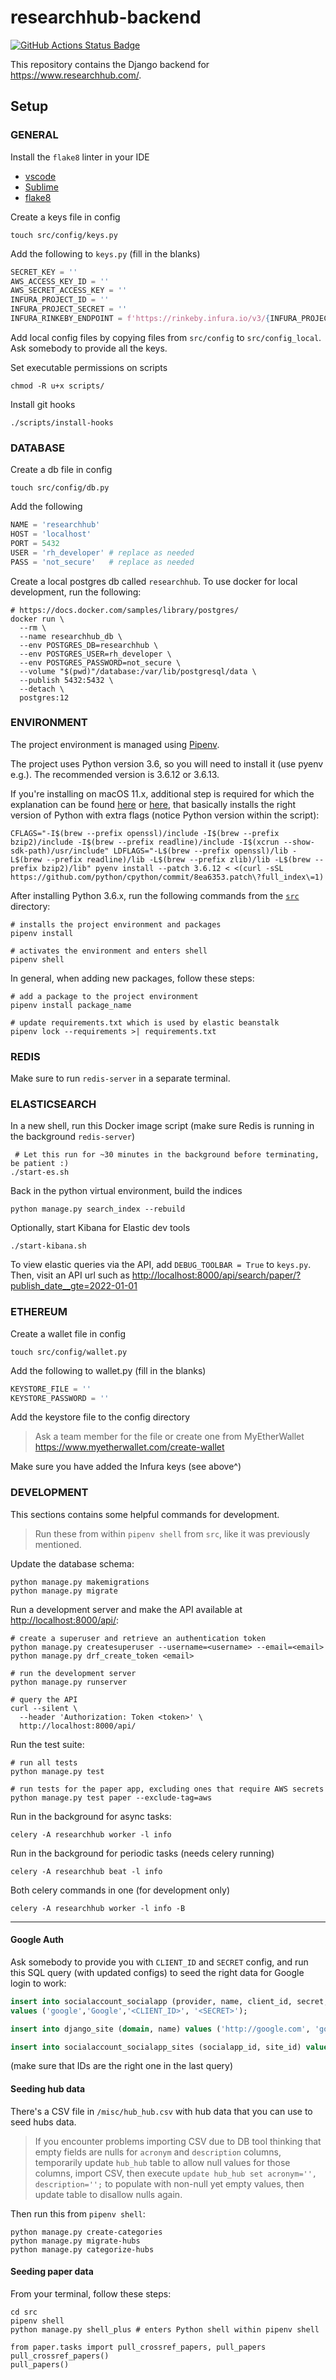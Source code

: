 # researchhub-backend

[![GitHub Actions Status Badge](https://github.com/ResearchHub/researchhub-backend/workflows/Backend%20CI/badge.svg?branch=master)](https://github.com/ResearchHub/researchhub-backend/actions)

This repository contains the Django backend for <https://www.researchhub.com/>.

## Setup

### GENERAL

Install the `flake8` linter in your IDE

- [vscode](https://code.visualstudio.com/docs/python/linting#_specific-linters)
- [Sublime](https://github.com/SublimeLinter/SublimeLinter-flake8)
- [flake8](http://flake8.pycqa.org/en/latest/index.html)

Create a keys file in config

```
touch src/config/keys.py
```

Add the following to `keys.py` (fill in the blanks)

```python
SECRET_KEY = ''
AWS_ACCESS_KEY_ID = ''
AWS_SECRET_ACCESS_KEY = ''
INFURA_PROJECT_ID = ''
INFURA_PROJECT_SECRET = ''
INFURA_RINKEBY_ENDPOINT = f'https://rinkeby.infura.io/v3/{INFURA_PROJECT_ID}'
```

Add local config files by copying files from `src/config` to `src/config_local`. Ask somebody to provide all the keys.

Set executable permissions on scripts

```
chmod -R u+x scripts/
```

Install git hooks

```
./scripts/install-hooks
```

### DATABASE

Create a db file in config

```shell
touch src/config/db.py
```

Add the following

```python
NAME = 'researchhub'
HOST = 'localhost'
PORT = 5432
USER = 'rh_developer' # replace as needed
PASS = 'not_secure'   # replace as needed
```

Create a local postgres db called `researchhub`.
To use docker for local development, run the following:

```shell
# https://docs.docker.com/samples/library/postgres/
docker run \
  --rm \
  --name researchhub_db \
  --env POSTGRES_DB=researchhub \
  --env POSTGRES_USER=rh_developer \
  --env POSTGRES_PASSWORD=not_secure \
  --volume "$(pwd)"/database:/var/lib/postgresql/data \
  --publish 5432:5432 \
  --detach \
  postgres:12
```

### ENVIRONMENT

The project environment is managed using [Pipenv](https://pipenv.kennethreitz.org/en/latest/).

The project uses Python version 3.6, so you will need to install it (use pyenv e.g.). The recommended version is 3.6.12 or 3.6.13.

If you're installing on macOS 11.x, additional step is required for which the explanation can be found [here](https://stackoverflow.com/questions/66482346/problems-installing-python-3-6-with-pyenv-on-mac-os-big-sur) or [here](https://docs.google.com/document/d/1tObZtc_GLf1h2OY9Ig6LjYub5zNMARG_ge3pUXKV3HI/edit?usp=sharing), that basically installs the right version of Python with extra flags (notice Python version within the script):

```
CFLAGS="-I$(brew --prefix openssl)/include -I$(brew --prefix bzip2)/include -I$(brew --prefix readline)/include -I$(xcrun --show-sdk-path)/usr/include" LDFLAGS="-L$(brew --prefix openssl)/lib -L$(brew --prefix readline)/lib -L$(brew --prefix zlib)/lib -L$(brew --prefix bzip2)/lib" pyenv install --patch 3.6.12 < <(curl -sSL https://github.com/python/cpython/commit/8ea6353.patch\?full_index\=1)
```

After installing Python 3.6.x, run the following commands from the [`src`](src) directory:

```shell
# installs the project environment and packages
pipenv install

# activates the environment and enters shell
pipenv shell
```

In general, when adding new packages, follow these steps:

```shell
# add a package to the project environment
pipenv install package_name

# update requirements.txt which is used by elastic beanstalk
pipenv lock --requirements >| requirements.txt
```

### REDIS

Make sure to run `redis-server` in a separate terminal.

### ELASTICSEARCH

In a new shell, run this Docker image script (make sure Redis is running in the background `redis-server`)

```
 # Let this run for ~30 minutes in the background before terminating, be patient :)
./start-es.sh
```

Back in the python virtual environment, build the indices

```
python manage.py search_index --rebuild
```

Optionally, start Kibana for Elastic dev tools

```
./start-kibana.sh
```

To view elastic queries via the API, add `DEBUG_TOOLBAR = True` to `keys.py`. Then, visit an API url such as [http://localhost:8000/api/search/paper/?publish_date\_\_gte=2022-01-01](http://localhost:8000/api/search/paper/?publish_date__gte=2022-01-01)

### ETHEREUM

Create a wallet file in config

```
touch src/config/wallet.py
```

Add the following to wallet.py (fill in the blanks)

```python
KEYSTORE_FILE = ''
KEYSTORE_PASSWORD = ''
```

Add the keystore file to the config directory

> Ask a team member for the file or create one from MyEtherWallet
> https://www.myetherwallet.com/create-wallet

Make sure you have added the Infura keys (see above^)

### DEVELOPMENT

This sections contains some helpful commands for development.

> Run these from within `pipenv shell` from `src`, like it was previously mentioned.

Update the database schema:

```shell
python manage.py makemigrations
python manage.py migrate
```

Run a development server and make the API available at <http://localhost:8000/api/>:

```shell
# create a superuser and retrieve an authentication token
python manage.py createsuperuser --username=<username> --email=<email>
python manage.py drf_create_token <email>

# run the development server
python manage.py runserver

# query the API
curl --silent \
  --header 'Authorization: Token <token>' \
  http://localhost:8000/api/
```

Run the test suite:

```shell
# run all tests
python manage.py test

# run tests for the paper app, excluding ones that require AWS secrets
python manage.py test paper --exclude-tag=aws
```

Run in the background for async tasks:

```shell
celery -A researchhub worker -l info
```

Run in the background for periodic tasks (needs celery running)

```shell
celery -A researchhub beat -l info
```

Both celery commands in one (for development only)

```shell
celery -A researchhub worker -l info -B
```

---

#### Google Auth

Ask somebody to provide you with `CLIENT_ID` and `SECRET` config, and run this SQL query (with updated configs) to seed the right data for Google login to work:

```sql
insert into socialaccount_socialapp (provider, name, client_id, secret, key)
values ('google','Google','<CLIENT_ID>', '<SECRET>');

insert into django_site (domain, name) values ('http://google.com', 'google.com');

insert into socialaccount_socialapp_sites (socialapp_id, site_id) values (1, 1);
```

(make sure that IDs are the right one in the last query)

#### Seeding hub data

There's a CSV file in `/misc/hub_hub.csv` with hub data that you can use to seed hubs data.

> If you encounter problems importing CSV due to DB tool thinking that empty fields are nulls for `acronym` and `description` columns, temporarily update `hub_hub` table to allow null values for those columns, import CSV, then execute `update hub_hub set acronym='', description='';` to populate with non-null yet empty values, then update table to disallow nulls again.

Then run this from `pipenv shell`:

```shell
python manage.py create-categories
python manage.py migrate-hubs
python manage.py categorize-hubs
```

#### Seeding paper data

From your terminal, follow these steps:

```shell
cd src
pipenv shell
python manage.py shell_plus # enters Python shell within pipenv shell

from paper.tasks import pull_crossref_papers, pull_papers
pull_crossref_papers()
pull_papers()
```
